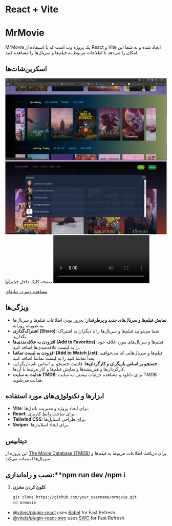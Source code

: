 # React + Vite

# MrMovie

MrMovie یک پروژه وب است که با استفاده از React و Vite ایجاد شده و به شما این امکان را می‌دهد تا اطلاعات مربوط به فیلم‌ها و سریال‌ها را مشاهده کنید.

## اسکرین‌شات‌ها

![صفحه اصلی MrMovie](src/upload/{80135B01-889B-4DC8-9333-CA55B63B9EA0}.png)
![صفحه جستجو](src/upload/{9314DA86-9C84-4C69-88C5-7B27E98E120C}.png)
![صفحه کلیک داخل فیلم](https://github.com/your_username/your_repository/blob/main/uploads/searchpage.png)
![اسکرین رکورد از دموی پروژه](src/upload/lv_0_۲۰۲۴۱۰۲۹۰۸۰۵۳۵.mp4)



[مشاهده دمو در نتلیفای](https://mr-movie.netlify.app)

## ویژگی‌ها

- **نمایش فیلم‌ها و سریال‌های جدید و پرطرفدار**: به‌روز بودن اطلاعات فیلم‌ها و سریال‌ها به صورت روزانه.
- **اشتراک‌گذاری (Share)**: شما می‌توانید فیلم‌ها و سریال‌ها را با دیگران به اشتراک بگذارید.
- **افزودن به علاقه‌مندی‌ها (Add to Favorites)**: فیلم‌ها و سریال‌های مورد علاقه خود را به لیست علاقه‌مندی‌ها اضافه کنید.
- **افزودن به لیست تماشا (Add to Watch List)**: فیلم‌ها و سریال‌هایی که می‌خواهید بعداً تماشا کنید را به لیست تماشا اضافه کنید.
- **جستجو بر اساس بازیگران و کارگردان‌ها**: قابلیت جستجو بر اساس نام بازیگران، کارگردان‌ها و هنرپیشه‌ها و نمایش فیلم‌ها و آثار مرتبط با آن‌ها.
- **هدایت به سایت TMDB**: برای دانلود و مشاهده جزئیات بیشتر، به سایت TMDB هدایت می‌شوید.

## ابزارها و تکنولوژی‌های مورد استفاده

- **Vite**: برای ایجاد پروژه و مدیریت باندل‌ها.
- **React**: برای ساخت رابط کاربری.
- **Tailwind CSS**: برای طراحی استایل‌ها.
- **Swiper**: برای ایجاد اسلایدرها.

## دیتابیس

این پروژه از [The Movie Database (TMDB)](https://www.themoviedb.org/) برای دریافت اطلاعات مربوط به فیلم‌ها و سریال‌ها استفاده می‌کند.

## نصب و راه‌اندازی:**npm run dev  /npm i


1. **کلون کردن مخزن**:
   ```bash
   git clone https://github.com/your_username/mrmovie.git
   cd mrmovie

- [@vitejs/plugin-react](https://github.com/vitejs/vite-plugin-react/blob/main/packages/plugin-react/README.md) uses [Babel](https://babeljs.io/) for Fast Refresh
- [@vitejs/plugin-react-swc](https://github.com/vitejs/vite-plugin-react-swc) uses [SWC](https://swc.rs/) for Fast Refresh
